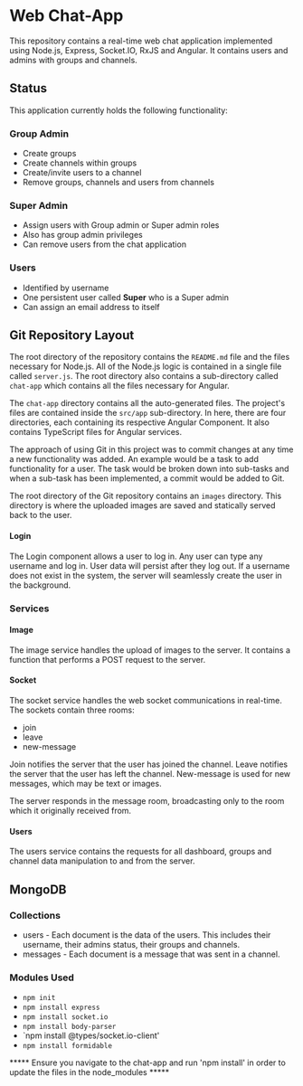 # Web Chat-App
This repository contains a real-time web chat application implemented using Node.js, Express, Socket.IO, RxJS and Angular. It contains users and admins with groups and channels.

## Status
This application currently holds the following functionality:  
### Group Admin
* Create groups
* Create channels within groups
* Create/invite users to a channel
* Remove groups, channels and users from channels

### Super Admin
* Assign users with Group admin or Super admin roles
* Also has group admin privileges
* Can remove users from the chat application

### Users
* Identified by username
* One persistent user called __Super__ who is a Super admin
* Can assign an email address to itself

## Git Repository Layout
The root directory of the repository contains the `README.md` file and the files necessary for Node.js. All of the Node.js logic is contained in a single file called `server.js`. The root directory also contains a sub-directory called `chat-app` which contains all the files necessary for Angular.  
  
The `chat-app` directory contains all the auto-generated files. The project's files are contained inside the `src/app` sub-directory. In here, there are four directories, each containing its respective Angular Component. It also contains TypeScript files for Angular services.  
  
The approach of using Git in this project was to commit changes at any time a new functionality was added. An example would be a task to add functionality for a user. The task would be broken down into sub-tasks and when a sub-task has been implemented, a commit would be added to Git.  

The root directory of the Git repository contains an `images` directory. This directory is where the uploaded images are saved and statically served back to the user. 
  
#### Login
The Login component allows a user to log in. Any user can type any username and log in. User data will persist after they log out. If a username does not exist in the system, the server will seamlessly create the user in the background. 

### Services
#### Image
The image service handles the upload of images to the server. It contains a function that performs a POST request to the server. 

#### Socket
The socket service handles the web socket communications in real-time. The sockets contain three rooms:
* join
* leave
* new-message

Join notifies the server that the user has joined the channel. Leave notifies the server that the user has left the channel. New-message is used for new messages, which may be text or images. 

The server responds in the message room, broadcasting only to the room which it originally received from. 

#### Users
The users service contains the requests for all dashboard, groups and channel data manipulation to and from the server. 

## MongoDB
### Collections
* users - Each document is the data of the users. This includes their username, their admins status, their groups and channels.
* messages - Each document is a message that was sent in a channel.

### Modules Used
* `npm init`
* `npm install express`
* `npm install socket.io`
* `npm install body-parser`
* `npm install @types/socket.io-client'
* `npm install formidable`


***** Ensure you navigate to the chat-app and run 'npm install' in order to update the files in the node_modules *****




